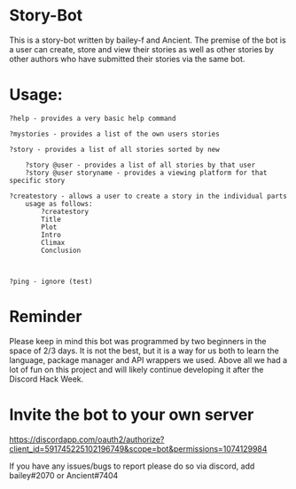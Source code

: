 # Story-Bot

This is a story-bot written by bailey-f and Ancient.
The premise of the bot is a user can create, store and view their stories as well as other stories by other authors who have submitted their stories via the same bot.

# Usage:
```
?help - provides a very basic help command

?mystories - provides a list of the own users stories

?story - provides a list of all stories sorted by new

    ?story @user - provides a list of all stories by that user
    ?story @user storyname - provides a viewing platform for that specific story

?createstory - allows a user to create a story in the individual parts
    usage as follows:
        ?createstory
        Title
        Plot
        Intro
        Climax
        Conclusion



?ping - ignore (test)
```
# Reminder

Please keep in mind this bot was programmed by two beginners in the space of 2/3 days. It is not the best, but it is a way for us both to learn the language, package manager and API wrappers we used. Above all we had a lot of fun on this project and will likely continue developing it after the Discord Hack Week.

# Invite the bot to your own server

https://discordapp.com/oauth2/authorize?client_id=591745225102196749&scope=bot&permissions=1074129984

If you have any issues/bugs to report please do so via discord, add bailey#2070 or Ancient#7404